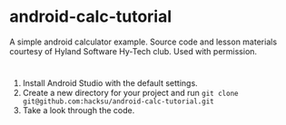 # android-calc-tutorial
A simple android calculator example. Source code and lesson materials courtesy of Hyland Software Hy-Tech club. Used with permission.

#
1. Install Android Studio with the default settings.
2. Create a new directory for your project and run ```git clone git@github.com:hacksu/android-calc-tutorial.git```
3. Take a look through the code.
